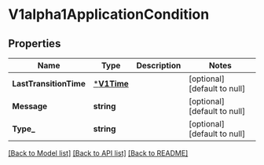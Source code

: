 # V1alpha1ApplicationCondition

## Properties
Name | Type | Description | Notes
------------ | ------------- | ------------- | -------------
**LastTransitionTime** | [***V1Time**](v1Time.md) |  | [optional] [default to null]
**Message** | **string** |  | [optional] [default to null]
**Type_** | **string** |  | [optional] [default to null]

[[Back to Model list]](../README.md#documentation-for-models) [[Back to API list]](../README.md#documentation-for-api-endpoints) [[Back to README]](../README.md)


